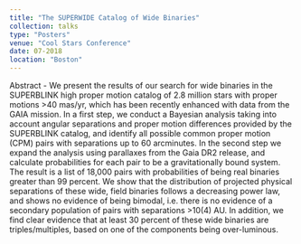 ```yaml
---
title: "The SUPERWIDE Catalog of Wide Binaries"
collection: talks
type: "Posters"
venue: "Cool Stars Conference"
date: 07-2018
location: "Boston"
---
```


Abstract - We present the results of our search for wide binaries in the SUPERBLINK high proper motion catalog of 2.8 million stars with proper motions >40 mas/yr, which has been recently enhanced with data from the GAIA mission. In a first step, we conduct a Bayesian analysis taking into account angular separations and proper motion differences provided by the SUPERBLINK catalog, and identify all possible common proper motion (CPM) pairs with separations up to 60 arcminutes. In the second step we expand the analysis using parallaxes from the Gaia DR2 release, and calculate probabilities for each pair to be a gravitationally bound system. The result is a list of 18,000 pairs with probabilities of being real binaries greater than 99 percent. We show that the distribution of projected physical separations of these wide, field binaries follows a decreasing power law, and shows no evidence of being bimodal, i.e. there is no evidence of a secondary population of pairs with separations >10(4) AU. In addition, we find clear evidence that at least 30 percent of these wide binaries are triples/multiples, based on one of the components being over-luminous.
